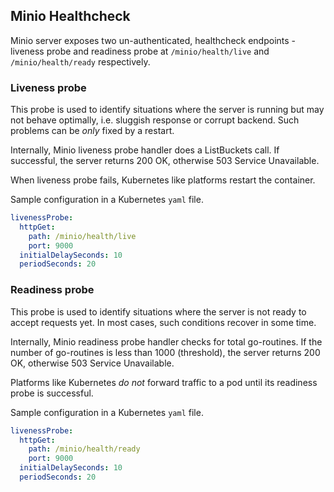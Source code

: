 ## Minio Healthcheck

Minio server exposes two un-authenticated, healthcheck endpoints - liveness probe and readiness probe at `/minio/health/live` and `/minio/health/ready` respectively.

### Liveness probe
This probe is used to identify situations where the server is running but may not behave optimally, i.e. sluggish response or corrupt backend. Such problems can be *only* fixed by a restart.

Internally, Minio liveness probe handler does a ListBuckets call. If successful, the server returns 200 OK, otherwise 503 Service Unavailable.

When liveness probe fails, Kubernetes like platforms restart the container.

Sample configuration in a Kubernetes `yaml` file.

```yaml
livenessProbe:
  httpGet:
    path: /minio/health/live
    port: 9000
  initialDelaySeconds: 10
  periodSeconds: 20
```

### Readiness probe
This probe is used to identify situations where the server is not ready to accept requests yet. In most cases, such conditions recover in some time.

Internally, Minio readiness probe handler checks for total go-routines. If the number of go-routines is less than 1000 (threshold), the server returns 200 OK, otherwise 503 Service Unavailable.

Platforms like Kubernetes *do not* forward traffic to a pod until its readiness probe is successful.

Sample configuration in a Kubernetes `yaml` file.

```yaml
livenessProbe:
  httpGet:
    path: /minio/health/ready
    port: 9000
  initialDelaySeconds: 10
  periodSeconds: 20
```